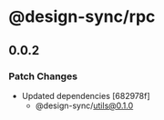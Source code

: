 # @design-sync/rpc

## 0.0.2

### Patch Changes

- Updated dependencies [682978f]
  - @design-sync/utils@0.1.0
